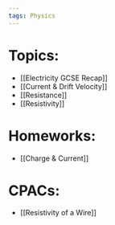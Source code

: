 ```yaml
---
tags: Physics
---
```


# Topics:
 - [[Electricity GCSE Recap]]
 - [[Current & Drift Velocity]]
 - [[Resistance]]
  - [[Resistivity]]

# Homeworks:
 - [[Charge & Current]]

# CPACs:
 - [[Resistivity of a Wire]]